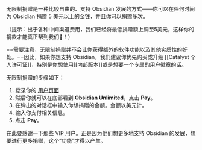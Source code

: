 无限制捐赠是一种比较自由的、支持 Obsidian 发展的方式——你可以在任何时间为 Obsidian 捐赠 5 美元以上的金钱，并且你可以捐赠多次。

（提示：出于各种中间渠道费用，我们已经将最低捐赠额上调至5美元，这样你的捐款才能真正帮到我们💜！）

==需要注意，无限制捐赠并不会让你获得额外的软件功能以及其他实质性的好处。==因此，如果你想支持 Obsidian，我们建议你优先购买或升级 [[Catalyst 个人许可证]]，特别是你想使用[[内部版本]]或是想要一个专属的用户徽章的话。

无限制捐赠的步骤如下：

1. 登录你的 [用户页面](https://obsidian.md/account)
2. 然后你就可以在底部看到 **Obsidian Unlimited**，点击 **Pay**。
3. 在弹出的对话框中输入你想捐赠的金额。金额以美元计。
4. 输入你支付相关信息。
5. 点击 **Pay**。

在此要感谢一下那些 VIP 用户。正是因为他们想更多地支持 Obsidian 的发展，想要进行更多捐赠，这个“功能”才得以产生。


